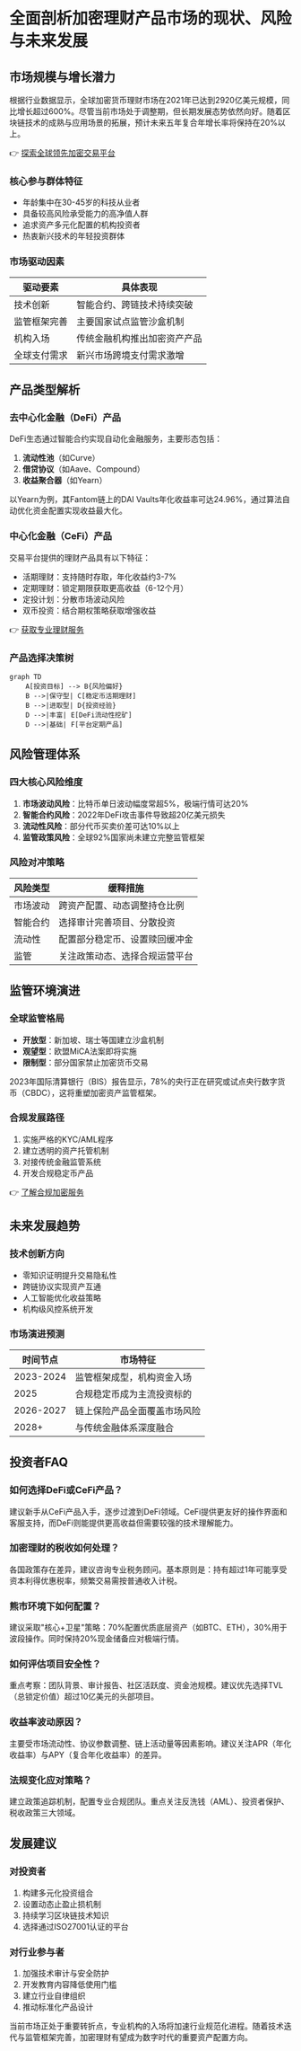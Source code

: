# 全面剖析加密理财产品市场的现状、风险与未来发展

## 市场规模与增长潜力

根据行业数据显示，全球加密货币理财市场在2021年已达到2920亿美元规模，同比增长超过600%。尽管当前市场处于调整期，但长期发展态势依然向好。随着区块链技术的成熟与应用场景的拓展，预计未来五年复合年增长率将保持在20%以上。

👉 [探索全球领先加密交易平台](https://bit.ly/okx_welcome)

### 核心参与群体特征
- 年龄集中在30-45岁的科技从业者
- 具备较高风险承受能力的高净值人群
- 追求资产多元化配置的机构投资者
- 热衷新兴技术的年轻投资群体

### 市场驱动因素
| 驱动要素          | 具体表现                          |
|-------------------|-----------------------------------|
| 技术创新          | 智能合约、跨链技术持续突破        |
| 监管框架完善      | 主要国家试点监管沙盒机制          |
| 机构入场          | 传统金融机构推出加密资产产品      |
| 全球支付需求      | 新兴市场跨境支付需求激增          |

## 产品类型解析

### 去中心化金融（DeFi）产品
DeFi生态通过智能合约实现自动化金融服务，主要形态包括：
1. **流动性池**（如Curve）
2. **借贷协议**（如Aave、Compound）
3. **收益聚合器**（如Yearn）

以Yearn为例，其Fantom链上的DAI Vaults年化收益率可达24.96%，通过算法自动优化资金配置实现收益最大化。

### 中心化金融（CeFi）产品
交易平台提供的理财产品具有以下特征：
- 活期理财：支持随时存取，年化收益约3-7%
- 定期理财：锁定期限获取更高收益（6-12个月）
- 定投计划：分散市场波动风险
- 双币投资：结合期权策略获取增强收益

👉 [获取专业理财服务](https://bit.ly/okx_welcome)

### 产品选择决策树
```mermaid
graph TD
    A[投资目标] --> B{风险偏好}
    B -->|保守型| C[稳定币活期理财]
    B -->|进取型| D{投资经验}
    D -->|丰富| E[DeFi流动性挖矿]
    D -->|基础| F[平台定期产品]
```

## 风险管理体系

### 四大核心风险维度
1. **市场波动风险**：比特币单日波动幅度常超5%，极端行情可达20%
2. **智能合约风险**：2022年DeFi攻击事件导致超20亿美元损失
3. **流动性风险**：部分代币买卖价差可达10%以上
4. **监管政策风险**：全球92%国家尚未建立完整监管框架

### 风险对冲策略
| 风险类型   | 缓释措施                          |
|------------|-----------------------------------|
| 市场波动   | 跨资产配置、动态调整持仓比例      |
| 智能合约   | 选择审计完善项目、分散投资        |
| 流动性     | 配置部分稳定币、设置赎回缓冲金    |
| 监管       | 关注政策动态、选择合规运营平台    |

## 监管环境演进

### 全球监管格局
- **开放型**：新加坡、瑞士等国建立沙盒机制
- **观望型**：欧盟MiCA法案即将实施
- **限制型**：部分国家禁止加密货币交易

2023年国际清算银行（BIS）报告显示，78%的央行正在研究或试点央行数字货币（CBDC），这将重塑加密资产监管框架。

### 合规发展路径
1. 实施严格的KYC/AML程序
2. 建立透明的资产托管机制
3. 对接传统金融监管系统
4. 开发合规稳定币产品

👉 [了解合规加密服务](https://bit.ly/okx_welcome)

## 未来发展趋势

### 技术创新方向
- 零知识证明提升交易隐私性
- 跨链协议实现资产互通
- 人工智能优化收益策略
- 机构级风控系统开发

### 市场演进预测
| 时间节点 | 市场特征                      |
|----------|-------------------------------|
| 2023-2024| 监管框架成型，机构资金入场      |
| 2025     | 合规稳定币成为主流投资标的      |
| 2026-2027| 链上保险产品全面覆盖市场风险    |
| 2028+    | 与传统金融体系深度融合          |

## 投资者FAQ

### 如何选择DeFi或CeFi产品？
建议新手从CeFi产品入手，逐步过渡到DeFi领域。CeFi提供更友好的操作界面和客服支持，而DeFi则能提供更高收益但需要较强的技术理解能力。

### 加密理财的税收如何处理？
各国政策存在差异，建议咨询专业税务顾问。基本原则是：持有超过1年可能享受资本利得优惠税率，频繁交易需按普通收入计税。

### 熊市环境下如何配置？
建议采取"核心+卫星"策略：70%配置优质底层资产（如BTC、ETH），30%用于波段操作。同时保持20%现金储备应对极端行情。

### 如何评估项目安全性？
重点考察：团队背景、审计报告、社区活跃度、资金池规模。建议优先选择TVL（总锁定价值）超过10亿美元的头部项目。

### 收益率波动原因？
主要受市场流动性、协议参数调整、链上活动量等因素影响。建议关注APR（年化收益率）与APY（复合年化收益率）的差异。

### 法规变化应对策略？
建立政策追踪机制，配置专业合规团队。重点关注反洗钱（AML）、投资者保护、税收政策三大领域。

## 发展建议

### 对投资者
1. 构建多元化投资组合
2. 设置动态止盈止损机制
3. 持续学习区块链技术知识
4. 选择通过ISO27001认证的平台

### 对行业参与者
1. 加强技术审计与安全防护
2. 开发教育内容降低使用门槛
3. 建立行业自律组织
4. 推动标准化产品设计

当前市场正处于重要转折点，专业机构的入场将加速行业规范化进程。随着技术迭代与监管框架完善，加密理财有望成为数字时代的重要资产配置方向。